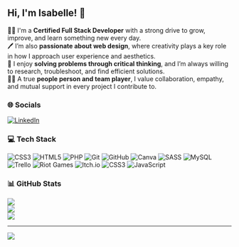## Hi, I'm Isabelle! 🌻

👩‍💻 I'm a **Certified Full Stack Developer** with a strong drive to grow, improve, and learn something new every day. <br/>
🖊️ I’m also **passionate about web design**, where creativity plays a key role in how I approach user experience and aesthetics. <br/>
🔐 I enjoy **solving problems through critical thinking**, and I’m always willing to research, troubleshoot, and find efficient solutions. <br/>
🙆‍♀️ A true **people person and team player**, I value collaboration, empathy, and mutual support in every project I contribute to. <br/> 

### 🌐 Socials
[![LinkedIn](https://img.shields.io/badge/LinkedIn-%230077B5.svg?logo=linkedin&logoColor=white)](https://linkedin.com/in/www.linkedin.com/in/isabelamihai) 

### 💻 Tech Stack
![CSS3](https://img.shields.io/badge/css3-%231572B6.svg?style=flat&logo=css3&logoColor=white) ![HTML5](https://img.shields.io/badge/html5-%23E34F26.svg?style=flat&logo=html5&logoColor=white) ![PHP](https://img.shields.io/badge/php-%23777BB4.svg?style=flat&logo=php&logoColor=white) ![Git](https://img.shields.io/badge/git-%23F05033.svg?style=flat&logo=git&logoColor=white) ![GitHub](https://img.shields.io/badge/github-%23121011.svg?style=flat&logo=github&logoColor=white) ![Canva](https://img.shields.io/badge/Canva-%2300C4CC.svg?style=flat&logo=Canva&logoColor=white) ![SASS](https://img.shields.io/badge/SASS-hotpink.svg?style=flat&logo=SASS&logoColor=white) ![MySQL](https://img.shields.io/badge/mysql-4479A1.svg?style=flat&logo=mysql&logoColor=white) ![Trello](https://img.shields.io/badge/Trello-%23026AA7.svg?style=flat&logo=Trello&logoColor=white) ![Riot Games](https://img.shields.io/badge/riotgames-D32936.svg?style=flat&logo=riotgames&logoColor=white) ![Itch.io](https://img.shields.io/badge/Itch-%23FF0B34.svg?style=flat&logo=Itch.io&logoColor=white) ![CSS3](https://img.shields.io/badge/css3-%231572B6.svg?style=flat&logo=css3&logoColor=white) ![JavaScript](https://img.shields.io/badge/javascript-%23323330.svg?style=flat&logo=javascript&logoColor=%23F7DF1E)

### 📊 GitHub Stats
![](https://github-readme-stats.vercel.app/api?username=isabelamihai&theme=radical&hide_border=false&include_all_commits=false&count_private=false)<br/>
![](https://nirzak-streak-stats.vercel.app/?user=isabelamihai&theme=radical&hide_border=false)<br/>
![](https://github-readme-stats.vercel.app/api/top-langs/?username=isabelamihai&theme=radical&hide_border=false&include_all_commits=false&count_private=false&layout=compact)

---
[![](https://visitcount.itsvg.in/api?id=isabelamihai&icon=7&color=5)](https://visitcount.itsvg.in)

<!-- Proudly created with GPRM ( https://gprm.itsvg.in ) -->

